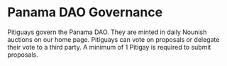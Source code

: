 # Panama DAO Governance

Pitiguays govern the Panama DAO. They are minted in daily Nounish auctions on our home page. Pitiguays can vote on proposals or delegate their vote to a third party. A minimum of 1 Pitigay is required to submit proposals.
